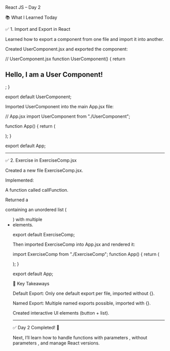 React JS – Day 2

📚 What I Learned Today

✅ 1. Import and Export in React

Learned how to export a component from one file and import it into another.

Created UserComponent.jsx and exported the component:

// UserComponent.jsx
function UserComponent() {
  return <h2>Hello, I am a User Component!</h2>;
}

export default UserComponent;

Imported UserComponent into the main App.jsx file:

// App.jsx
import UserComponent from "./UserComponent";

function App() {
  return (
    <div>
      <UserComponent />
    </div>
  );
}

export default App;



---

✅ 2. Exercise in ExerciseComp.jsx

Created a new file ExerciseComp.jsx.

Implemented:

A function called callFunction.

Returned a <div> containing an unordered list (<ul>) with multiple <li> elements.


export default ExerciseComp;

Then imported ExerciseComp into App.jsx and rendered it:

import ExerciseComp from "./ExerciseComp";
function App() {
  return (
    <div>
      <ExerciseComp />
    </div>
  );
}

export default App;


🔗 Key Takeaways

Default Export: Only one default export per file, imported without {}.

Named Export: Multiple named exports possible, imported with {}.

Created interactive UI elements (button + list).



---

✅ Day 2 Completed! 🚀

Next, I’ll learn how to handle functions with parameters , without parameters , and manage React versions.
